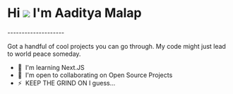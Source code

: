 Hi ![](https://user-images.githubusercontent.com/18350557/176309783-0785949b-9127-417c-8b55-ab5a4333674e.gif) I'm Aaditya Malap
=====================================================================================================================================

<FrontEnd Developer>
--------------------

Got a handful of cool projects you can go through. My code might just lead to world peace someday.

*   🧠  I'm learning Next.JS
*   🤝  I'm open to collaborating on Open Source Projects
*   ⚡  KEEP THE GRIND ON I guess...
